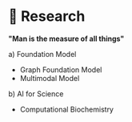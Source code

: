 # 🔎 Research 

**"Man is the measure of all things"**

a) Foundation Model

- Graph Foundation Model
- Multimodal Model

b) AI for Science

- Computational Biochemistry